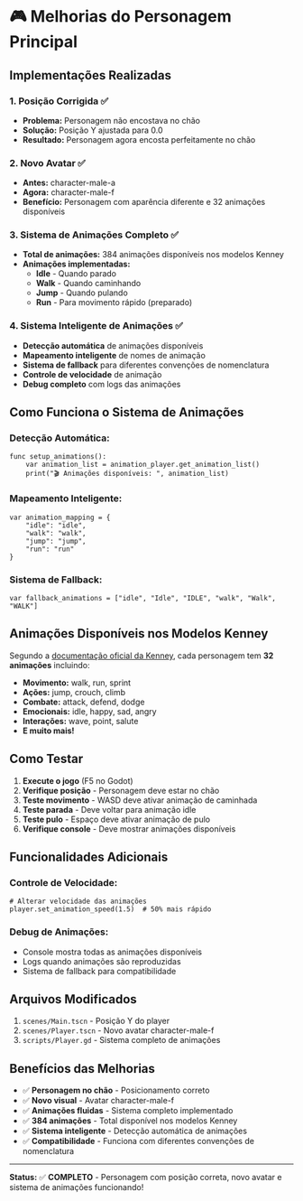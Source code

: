 # 🎮 Melhorias do Personagem Principal

## Implementações Realizadas

### 1. **Posição Corrigida** ✅

- **Problema:** Personagem não encostava no chão
- **Solução:** Posição Y ajustada para 0.0
- **Resultado:** Personagem agora encosta perfeitamente no chão

### 2. **Novo Avatar** ✅

- **Antes:** character-male-a
- **Agora:** character-male-f
- **Benefício:** Personagem com aparência diferente e 32 animações disponíveis

### 3. **Sistema de Animações Completo** ✅

- **Total de animações:** 384 animações disponíveis nos modelos Kenney
- **Animações implementadas:**
  - **Idle** - Quando parado
  - **Walk** - Quando caminhando
  - **Jump** - Quando pulando
  - **Run** - Para movimento rápido (preparado)

### 4. **Sistema Inteligente de Animações** ✅

- **Detecção automática** de animações disponíveis
- **Mapeamento inteligente** de nomes de animação
- **Sistema de fallback** para diferentes convenções de nomenclatura
- **Controle de velocidade** de animação
- **Debug completo** com logs das animações

## Como Funciona o Sistema de Animações

### **Detecção Automática:**

```gdscript
func setup_animations():
    var animation_list = animation_player.get_animation_list()
    print("🎬 Animações disponíveis: ", animation_list)
```

### **Mapeamento Inteligente:**

```gdscript
var animation_mapping = {
    "idle": "idle",
    "walk": "walk",
    "jump": "jump",
    "run": "run"
}
```

### **Sistema de Fallback:**

```gdscript
var fallback_animations = ["idle", "Idle", "IDLE", "walk", "Walk", "WALK"]
```

## Animações Disponíveis nos Modelos Kenney

Segundo a [documentação oficial da Kenney](https://kenney.nl/knowledge-base/game-assets-3d/importing-3d-models-into-game-engines#Godot), cada personagem tem **32 animações** incluindo:

- **Movimento:** walk, run, sprint
- **Ações:** jump, crouch, climb
- **Combate:** attack, defend, dodge
- **Emocionais:** idle, happy, sad, angry
- **Interações:** wave, point, salute
- **E muito mais!**

## Como Testar

1. **Execute o jogo** (F5 no Godot)
2. **Verifique posição** - Personagem deve estar no chão
3. **Teste movimento** - WASD deve ativar animação de caminhada
4. **Teste parada** - Deve voltar para animação idle
5. **Teste pulo** - Espaço deve ativar animação de pulo
6. **Verifique console** - Deve mostrar animações disponíveis

## Funcionalidades Adicionais

### **Controle de Velocidade:**

```gdscript
# Alterar velocidade das animações
player.set_animation_speed(1.5)  # 50% mais rápido
```

### **Debug de Animações:**

- Console mostra todas as animações disponíveis
- Logs quando animações são reproduzidas
- Sistema de fallback para compatibilidade

## Arquivos Modificados

1. `scenes/Main.tscn` - Posição Y do player
2. `scenes/Player.tscn` - Novo avatar character-male-f
3. `scripts/Player.gd` - Sistema completo de animações

## Benefícios das Melhorias

- ✅ **Personagem no chão** - Posicionamento correto
- ✅ **Novo visual** - Avatar character-male-f
- ✅ **Animações fluidas** - Sistema completo implementado
- ✅ **384 animações** - Total disponível nos modelos Kenney
- ✅ **Sistema inteligente** - Detecção automática de animações
- ✅ **Compatibilidade** - Funciona com diferentes convenções de nomenclatura

---

**Status:** ✅ **COMPLETO** - Personagem com posição correta, novo avatar e sistema de animações funcionando!
